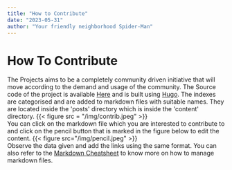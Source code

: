 ```yaml
---
title: "How to Contribute"
date: "2023-05-31"
author: "Your friendly neighborhood Spider-Man"
---
```


# How To Contribute
The Projects aims to be a completely community driven initiative that will move according to the demand and usage of the community. The Source code of the project is available [Here](https://github.com/tellmeY18/indexofnitc) and is built using [Hugo](https://gohugo.io/). The indexes are categorised and are added to markdown files with suitable names. They are located inside the 'posts' directory which is inside the 'content' directory. {{< figure src = "/img/contrib.jpeg"  >}} \
You can click on the markdown file which you are interested to contribute to and click on the pencil button that is marked in the figure below to edit the content. {{< figure src="/img/pencil.jpeg" >}} \
Observe the data given and add the links using the same format. You can also refer to the [Markdown Cheatsheet](https://www.markdownguide.org/cheat-sheet/) to know more on how to manage markdown files. 
